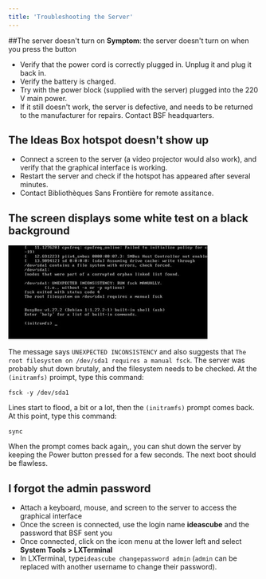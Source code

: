 ```yaml
---
title: 'Troubleshooting the Server'
---
```


##The server doesn't turn on
**Symptom**: the server doesn't turn on when you press the button 
- Verify that the power cord is correctly plugged in.  Unplug it and plug it back in.
- Verify the battery is charged.
- Try with the power block (supplied with the server) plugged into the 220 V main power.
- If it still doesn't work, the server is defective, and needs to be returned to the manufacturer for repairs.  Contact BSF headquarters. 

## The Ideas Box hotspot doesn't show up
- Connect a screen to the server (a video projector would also work), and verify that the graphical interface is working.
- Restart the server and check if the hotspot has appeared after several minutes.
- Contact Bibliothèques Sans Frontière for remote assitance.

## The screen displays some white test on a black background

![](server-fsck.jpg)

The message says `UNEXPECTED INCONSISTENCY` and also suggests that `The root filesystem on /dev/sda1 requires a manual fsck`.
The server was probably shut down brutaly, and the filesystem needs to be checked. At the `(initramfs)` proimpt, type this command:

```
fsck -y /dev/sda1
```

Lines start to flood, a bit or a lot, then the `(initramfs)` prompt comes back. At this point, type this command:

```
sync
```

When the prompt comes back again,, you can shut down the server by keeping the Power button pressed for a few seconds. The next boot should be flawless.

## I forgot the admin password

* Attach a keyboard, mouse, and screen to the server to access the graphical interface
* Once the screen is connected, use the login name **ideascube** and the password that BSF sent you
* Once connected, click on the icon menu at the lower left and select **System Tools > LXTerminal**
* In LXTerminal, type```ideascube changepassword admin``` (```admin``` can be replaced with another username to change their password).
